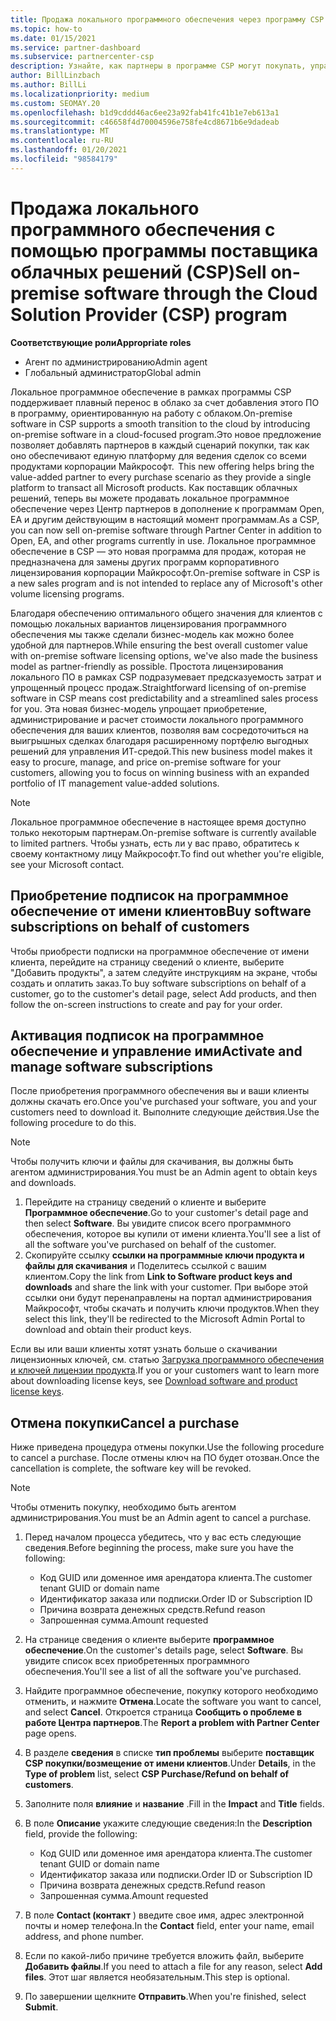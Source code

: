 ```yaml
---
title: Продажа локального программного обеспечения через программу CSP
ms.topic: how-to
ms.date: 01/15/2021
ms.service: partner-dashboard
ms.subservice: partnercenter-csp
description: Узнайте, как партнеры в программе CSP могут покупать, управлять, продавать и отменять локальные подписки на программное обеспечение от имени клиентов в центре партнеров.
author: BillLinzbach
ms.author: BillLi
ms.localizationpriority: medium
ms.custom: SEOMAY.20
ms.openlocfilehash: b1d9cddd46ac6ee23a92fab41fc41b1e7eb613a1
ms.sourcegitcommit: c46658f4d70004596e758fe4cd8671b6e9dadeab
ms.translationtype: MT
ms.contentlocale: ru-RU
ms.lasthandoff: 01/20/2021
ms.locfileid: "98584179"
---
```

# <a name="sell-on-premise-software-through-the-cloud-solution-provider-csp-program"></a><span data-ttu-id="454ea-103">Продажа локального программного обеспечения с помощью программы поставщика облачных решений (CSP)</span><span class="sxs-lookup"><span data-stu-id="454ea-103">Sell on-premise software through the Cloud Solution Provider (CSP) program</span></span>

<span data-ttu-id="454ea-104">**Соответствующие роли**</span><span class="sxs-lookup"><span data-stu-id="454ea-104">**Appropriate roles**</span></span>

- <span data-ttu-id="454ea-105">Агент по администрированию</span><span class="sxs-lookup"><span data-stu-id="454ea-105">Admin agent</span></span>
- <span data-ttu-id="454ea-106">Глобальный администратор</span><span class="sxs-lookup"><span data-stu-id="454ea-106">Global admin</span></span>

<span data-ttu-id="454ea-107">Локальное программное обеспечение в рамках программы CSP поддерживает плавный перенос в облако за счет добавления этого ПО в программу, ориентированную на работу с облаком.</span><span class="sxs-lookup"><span data-stu-id="454ea-107">On-premise software in CSP supports a smooth transition to the cloud by introducing on-premise software in a cloud-focused program.</span></span><span data-ttu-id="454ea-108">Это новое предложение позволяет добавлять партнеров в каждый сценарий покупки, так как оно обеспечивают единую платформу для ведения сделок со всеми продуктами корпорации Майкрософт.</span><span class="sxs-lookup"><span data-stu-id="454ea-108">  This new offering helps bring the value-added partner to every purchase scenario as they provide a single platform to transact all Microsoft products.</span></span> <span data-ttu-id="454ea-109">Как поставщик облачных решений, теперь вы можете продавать локальное программное обеспечение через Центр партнеров в дополнение к программам Open, EA и другим действующим в настоящий момент программам.</span><span class="sxs-lookup"><span data-stu-id="454ea-109">As a CSP, you can now sell on-premise software through Partner Center in addition to Open, EA, and other programs currently in use.</span></span> <span data-ttu-id="454ea-110">Локальное программное обеспечение в CSP — это новая программа для продаж, которая не предназначена для замены других программ корпоративного лицензирования корпорации Майкрософт.</span><span class="sxs-lookup"><span data-stu-id="454ea-110">On-premise software in CSP is a new sales program and is not intended to replace any of Microsoft's other volume licensing programs.</span></span> 
 
<span data-ttu-id="454ea-111">Благодаря обеспечению оптимального общего значения для клиентов с помощью локальных вариантов лицензирования программного обеспечения мы также сделали бизнес-модель как можно более удобной для партнеров.</span><span class="sxs-lookup"><span data-stu-id="454ea-111">While ensuring the best overall customer value with on-premise software licensing options, we've also made the business model as partner-friendly as possible.</span></span> <span data-ttu-id="454ea-112">Простота лицензирования локального ПО в рамках CSP подразумевает предсказуемость затрат и упрощенный процесс продаж.</span><span class="sxs-lookup"><span data-stu-id="454ea-112">Straightforward licensing of on-premise software in CSP means cost predictability and a streamlined sales process for you.</span></span> <span data-ttu-id="454ea-113">Эта новая бизнес-модель упрощает приобретение, администрирование и расчет стоимости локального программного обеспечения для ваших клиентов, позволяя вам сосредоточиться на выигрышных сделках благодаря расширенному портфелю выгодных решений для управления ИТ-средой.</span><span class="sxs-lookup"><span data-stu-id="454ea-113">This new business model makes it easy to procure, manage, and price on-premise software for your customers, allowing you to focus on winning business with an expanded portfolio of IT management value-added solutions.</span></span> 

>[!NOTE]
><span data-ttu-id="454ea-114">Локальное программное обеспечение в настоящее время доступно только некоторым партнерам.</span><span class="sxs-lookup"><span data-stu-id="454ea-114">On-premise software is currently available to limited partners.</span></span> <span data-ttu-id="454ea-115">Чтобы узнать, есть ли у вас право, обратитесь к своему контактному лицу Майкрософт.</span><span class="sxs-lookup"><span data-stu-id="454ea-115">To find out whether you're eligible, see your Microsoft contact.</span></span> 


## <a name="buy-software-subscriptions-on-behalf-of-customers"></a><span data-ttu-id="454ea-116">Приобретение подписок на программное обеспечение от имени клиентов</span><span class="sxs-lookup"><span data-stu-id="454ea-116">Buy software subscriptions on behalf of customers</span></span>

<span data-ttu-id="454ea-117">Чтобы приобрести подписки на программное обеспечение от имени клиента, перейдите на страницу сведений о клиенте, выберите "Добавить продукты", а затем следуйте инструкциям на экране, чтобы создать и оплатить заказ.</span><span class="sxs-lookup"><span data-stu-id="454ea-117">To buy software subscriptions on behalf of a customer, go to the customer's detail page, select Add products, and then follow the on-screen instructions to create and pay for your order.</span></span>

## <a name="activate-and-manage-software-subscriptions"></a><span data-ttu-id="454ea-118">Активация подписок на программное обеспечение и управление ими</span><span class="sxs-lookup"><span data-stu-id="454ea-118">Activate and manage software subscriptions</span></span>

<span data-ttu-id="454ea-119">После приобретения программного обеспечения вы и ваши клиенты должны скачать его.</span><span class="sxs-lookup"><span data-stu-id="454ea-119">Once you've purchased your software, you and your customers need to download it.</span></span> <span data-ttu-id="454ea-120">Выполните следующие действия.</span><span class="sxs-lookup"><span data-stu-id="454ea-120">Use the following procedure to do this.</span></span> 

>[!NOTE]
><span data-ttu-id="454ea-121">Чтобы получить ключи и файлы для скачивания, вы должны быть агентом администрирования.</span><span class="sxs-lookup"><span data-stu-id="454ea-121">You must be an Admin agent to obtain keys and downloads.</span></span>

1. <span data-ttu-id="454ea-122">Перейдите на страницу сведений о клиенте и выберите **Программное обеспечение**.</span><span class="sxs-lookup"><span data-stu-id="454ea-122">Go to your customer's detail page and then select **Software**.</span></span> <span data-ttu-id="454ea-123">Вы увидите список всего программного обеспечения, которое вы купили от имени клиента.</span><span class="sxs-lookup"><span data-stu-id="454ea-123">You'll see a list of all the software you've purchased on behalf of the customer.</span></span>
2. <span data-ttu-id="454ea-124">Скопируйте ссылку **ссылки на программные ключи продукта и файлы для скачивания** и Поделитесь ссылкой с вашим клиентом.</span><span class="sxs-lookup"><span data-stu-id="454ea-124">Copy the link from **Link to Software product keys and downloads** and share the link with your customer.</span></span> <span data-ttu-id="454ea-125">При выборе этой ссылки они будут перенаправлены на портал администрирования Майкрософт, чтобы скачать и получить ключи продуктов.</span><span class="sxs-lookup"><span data-stu-id="454ea-125">When they select this link, they'll be redirected to the Microsoft Admin Portal to download and obtain their product keys.</span></span>

<span data-ttu-id="454ea-126">Если вы или ваши клиенты хотят узнать больше о скачивании лицензионных ключей, см. статью [Загрузка программного обеспечения и ключей лицензии продукта](https://go.microsoft.com/fwlink/p/?linkid=2152525).</span><span class="sxs-lookup"><span data-stu-id="454ea-126">If you or your customers want to learn more about downloading license keys, see [Download software and product license keys](https://go.microsoft.com/fwlink/p/?linkid=2152525).</span></span>

## <a name="cancel-a-purchase"></a><span data-ttu-id="454ea-127">Отмена покупки</span><span class="sxs-lookup"><span data-stu-id="454ea-127">Cancel a purchase</span></span>

<span data-ttu-id="454ea-128">Ниже приведена процедура отмены покупки.</span><span class="sxs-lookup"><span data-stu-id="454ea-128">Use the following procedure to cancel a purchase.</span></span> <span data-ttu-id="454ea-129">После отмены ключ на ПО будет отозван.</span><span class="sxs-lookup"><span data-stu-id="454ea-129">Once the cancellation is complete, the software key will be revoked.</span></span> 

>[!NOTE]
><span data-ttu-id="454ea-130">Чтобы отменить покупку, необходимо быть агентом администрирования.</span><span class="sxs-lookup"><span data-stu-id="454ea-130">You must be an Admin agent to cancel a purchase.</span></span> 

1.  <span data-ttu-id="454ea-131">Перед началом процесса убедитесь, что у вас есть следующие сведения.</span><span class="sxs-lookup"><span data-stu-id="454ea-131">Before beginning the process, make sure you have the following:</span></span> 
    - <span data-ttu-id="454ea-132">Код GUID или доменное имя арендатора клиента.</span><span class="sxs-lookup"><span data-stu-id="454ea-132">The customer tenant GUID or domain name</span></span>
    - <span data-ttu-id="454ea-133">Идентификатор заказа или подписки.</span><span class="sxs-lookup"><span data-stu-id="454ea-133">Order ID or Subscription ID</span></span>
    - <span data-ttu-id="454ea-134">Причина возврата денежных средств.</span><span class="sxs-lookup"><span data-stu-id="454ea-134">Refund reason</span></span>
    - <span data-ttu-id="454ea-135">Запрошенная сумма.</span><span class="sxs-lookup"><span data-stu-id="454ea-135">Amount requested</span></span>

2.  <span data-ttu-id="454ea-136">На странице сведения о клиенте выберите **программное обеспечение**.</span><span class="sxs-lookup"><span data-stu-id="454ea-136">On the customer's details page, select **Software**.</span></span> <span data-ttu-id="454ea-137">Вы увидите список всех приобретенных программного обеспечения.</span><span class="sxs-lookup"><span data-stu-id="454ea-137">You'll see a list of all the software you've purchased.</span></span> 

3.  <span data-ttu-id="454ea-138">Найдите программное обеспечение, покупку которого необходимо отменить, и нажмите **Отмена**.</span><span class="sxs-lookup"><span data-stu-id="454ea-138">Locate the software you want to cancel, and select **Cancel**.</span></span> <span data-ttu-id="454ea-139">Откроется страница **Сообщить о проблеме в работе Центра партнеров**.</span><span class="sxs-lookup"><span data-stu-id="454ea-139">The **Report a problem with Partner Center** page opens.</span></span> 

4.  <span data-ttu-id="454ea-140">В разделе **сведения** в списке **тип проблемы** выберите **поставщик CSP покупки/возмещение от имени клиентов**.</span><span class="sxs-lookup"><span data-stu-id="454ea-140">Under **Details**, in the **Type of problem** list, select **CSP Purchase/Refund on behalf of customers**.</span></span>

5.  <span data-ttu-id="454ea-141">Заполните поля **влияние** и **название** .</span><span class="sxs-lookup"><span data-stu-id="454ea-141">Fill in the **Impact** and **Title** fields.</span></span> 

6.  <span data-ttu-id="454ea-142">В поле **Описание** укажите следующие сведения:</span><span class="sxs-lookup"><span data-stu-id="454ea-142">In the **Description** field, provide the following:</span></span> 
    -   <span data-ttu-id="454ea-143">Код GUID или доменное имя арендатора клиента.</span><span class="sxs-lookup"><span data-stu-id="454ea-143">The customer tenant GUID or domain name</span></span>
    -   <span data-ttu-id="454ea-144">Идентификатор заказа или подписки.</span><span class="sxs-lookup"><span data-stu-id="454ea-144">Order ID or Subscription ID</span></span>
    -   <span data-ttu-id="454ea-145">Причина возврата денежных средств.</span><span class="sxs-lookup"><span data-stu-id="454ea-145">Refund reason</span></span>
    -   <span data-ttu-id="454ea-146">Запрошенная сумма.</span><span class="sxs-lookup"><span data-stu-id="454ea-146">Amount requested</span></span>

7.  <span data-ttu-id="454ea-147">В поле **Contact (контакт** ) введите свое имя, адрес электронной почты и номер телефона.</span><span class="sxs-lookup"><span data-stu-id="454ea-147">In the **Contact** field, enter your name, email address, and phone number.</span></span> 

8.  <span data-ttu-id="454ea-148">Если по какой-либо причине требуется вложить файл, выберите **Добавить файлы**.</span><span class="sxs-lookup"><span data-stu-id="454ea-148">If you need to attach a file for any reason, select **Add files**.</span></span> <span data-ttu-id="454ea-149">Этот шаг является необязательным.</span><span class="sxs-lookup"><span data-stu-id="454ea-149">This step is optional.</span></span> 

9.  <span data-ttu-id="454ea-150">По завершении щелкните **Отправить**.</span><span class="sxs-lookup"><span data-stu-id="454ea-150">When you're finished, select **Submit**.</span></span>